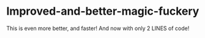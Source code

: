 # Improved-and-better-magic-fuckery
This is even more better, and faster!
And now with only 2 LINES of code!
